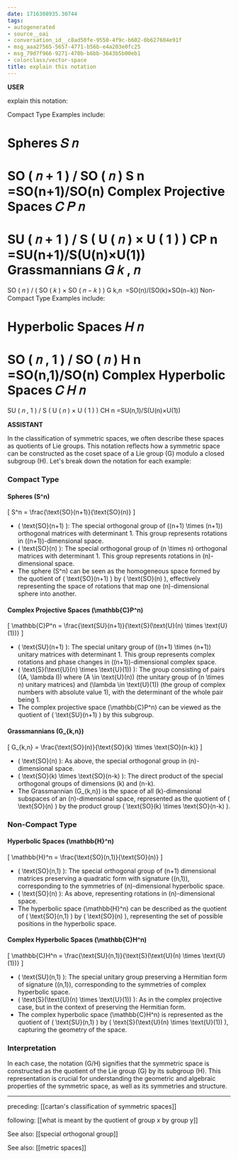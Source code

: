 ```yaml
---
date: 1716308935.30744
tags:
- autogenerated
- source__oai
- conversation_id__c8ad50fe-9550-4f9c-b602-0b627604e91f
- msg_aaa27565-5657-4771-b56b-e4a203e0fc25
- msg_79d7f966-9271-470b-b6bb-3643b5b00eb1
- colorclass/vector-space
title: explain this notation
---
```


**USER**

explain this notation:

Compact Type
Examples include:

Spheres 
𝑆
𝑛
=
SO
(
𝑛
+
1
)
/
SO
(
𝑛
)
S 
n
 =SO(n+1)/SO(n)
Complex Projective Spaces 
𝐶
𝑃
𝑛
=
SU
(
𝑛
+
1
)
/
S
(
U
(
𝑛
)
×
U
(
1
)
)
CP 
n
 =SU(n+1)/S(U(n)×U(1))
Grassmannians 
𝐺
𝑘
,
𝑛
=
SO
(
𝑛
)
/
(
SO
(
𝑘
)
×
SO
(
𝑛
−
𝑘
)
)
G 
k,n
​
 =SO(n)/(SO(k)×SO(n−k))
Non-Compact Type
Examples include:

Hyperbolic Spaces 
𝐻
𝑛
=
SO
(
𝑛
,
1
)
/
SO
(
𝑛
)
H 
n
 =SO(n,1)/SO(n)
Complex Hyperbolic Spaces 
𝐶
𝐻
𝑛
=
SU
(
𝑛
,
1
)
/
S
(
U
(
𝑛
)
×
U
(
1
)
)
CH 
n
 =SU(n,1)/S(U(n)×U(1))


**ASSISTANT**

In the classification of symmetric spaces, we often describe these spaces as quotients of Lie groups. This notation reflects how a symmetric space can be constructed as the coset space of a Lie group \(G\) modulo a closed subgroup \(H\). Let's break down the notation for each example:

### Compact Type

#### Spheres \(S^n\)

\[ S^n = \frac{\text{SO}(n+1)}{\text{SO}(n)} \]

- \( \text{SO}(n+1) \): The special orthogonal group of \((n+1) \times (n+1)\) orthogonal matrices with determinant 1. This group represents rotations in \((n+1)\)-dimensional space.
- \( \text{SO}(n) \): The special orthogonal group of \(n \times n\) orthogonal matrices with determinant 1. This group represents rotations in \(n\)-dimensional space.
- The sphere \(S^n\) can be seen as the homogeneous space formed by the quotient of \( \text{SO}(n+1) \) by \( \text{SO}(n) \), effectively representing the space of rotations that map one \(n\)-dimensional sphere into another.

#### Complex Projective Spaces \(\mathbb{C}P^n\)

\[ \mathbb{C}P^n = \frac{\text{SU}(n+1)}{\text{S}(\text{U}(n) \times \text{U}(1))} \]

- \( \text{SU}(n+1) \): The special unitary group of \((n+1) \times (n+1)\) unitary matrices with determinant 1. This group represents complex rotations and phase changes in \((n+1)\)-dimensional complex space.
- \( \text{S}(\text{U}(n) \times \text{U}(1)) \): The group consisting of pairs \((A, \lambda I)\) where \(A \in \text{U}(n)\) (the unitary group of \(n \times n\) unitary matrices) and \(\lambda \in \text{U}(1)\) (the group of complex numbers with absolute value 1), with the determinant of the whole pair being 1.
- The complex projective space \(\mathbb{C}P^n\) can be viewed as the quotient of \( \text{SU}(n+1) \) by this subgroup.

#### Grassmannians \(G_{k,n}\)

\[ G_{k,n} = \frac{\text{SO}(n)}{\text{SO}(k) \times \text{SO}(n-k)} \]

- \( \text{SO}(n) \): As above, the special orthogonal group in \(n\)-dimensional space.
- \( \text{SO}(k) \times \text{SO}(n-k) \): The direct product of the special orthogonal groups of dimensions \(k\) and \(n-k\). 
- The Grassmannian \(G_{k,n}\) is the space of all \(k\)-dimensional subspaces of an \(n\)-dimensional space, represented as the quotient of \( \text{SO}(n) \) by the product group \( \text{SO}(k) \times \text{SO}(n-k) \).

### Non-Compact Type

#### Hyperbolic Spaces \(\mathbb{H}^n\)

\[ \mathbb{H}^n = \frac{\text{SO}(n,1)}{\text{SO}(n)} \]

- \( \text{SO}(n,1) \): The special orthogonal group of \(n+1\) dimensional matrices preserving a quadratic form with signature \((n,1)\), corresponding to the symmetries of \(n\)-dimensional hyperbolic space.
- \( \text{SO}(n) \): As above, representing rotations in \(n\)-dimensional space.
- The hyperbolic space \(\mathbb{H}^n\) can be described as the quotient of \( \text{SO}(n,1) \) by \( \text{SO}(n) \), representing the set of possible positions in the hyperbolic space.

#### Complex Hyperbolic Spaces \(\mathbb{C}H^n\)

\[ \mathbb{C}H^n = \frac{\text{SU}(n,1)}{\text{S}(\text{U}(n) \times \text{U}(1))} \]

- \( \text{SU}(n,1) \): The special unitary group preserving a Hermitian form of signature \((n,1)\), corresponding to the symmetries of complex hyperbolic space.
- \( \text{S}(\text{U}(n) \times \text{U}(1)) \): As in the complex projective case, but in the context of preserving the Hermitian form.
- The complex hyperbolic space \(\mathbb{C}H^n\) is represented as the quotient of \( \text{SU}(n,1) \) by \( \text{S}(\text{U}(n) \times \text{U}(1)) \), capturing the geometry of the space.

### Interpretation

In each case, the notation \(G/H\) signifies that the symmetric space is constructed as the quotient of the Lie group \(G\) by its subgroup \(H\). This representation is crucial for understanding the geometric and algebraic properties of the symmetric space, as well as its symmetries and structure.


---

preceding: [[cartan's classification of symmetric spaces]]  


following: [[what is meant by the quotient of group x by group y]]

See also: [[special orthogonal group]]


See also: [[metric spaces]]